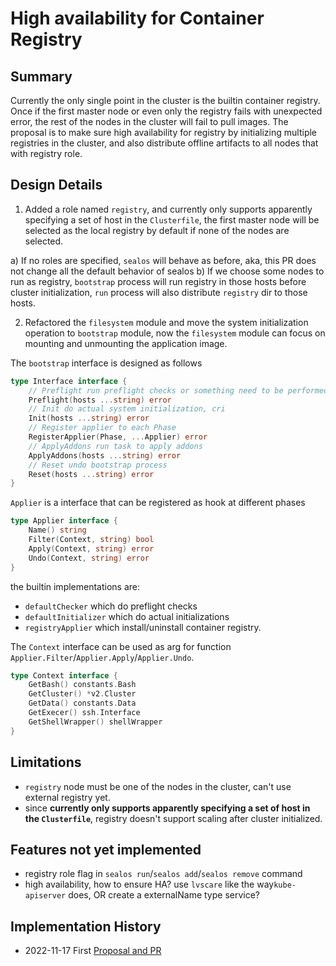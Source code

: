 # High availability for Container Registry

## Summary

Currently the only single point in the cluster is the builtin container registry. Once if the first master node or even only the registry fails with unexpected error, the rest of the nodes in the cluster will fail to pull images. The proposal is to make sure high availability for registry by initializing multiple registries in the cluster, and also distribute offline artifacts to all nodes that with registry role.

## Design Details

1. Added a role named `registry`, and currently only supports apparently specifying a set of host in the `Clusterfile`, the first master node will be selected as the local registry by default if none of the nodes are selected.

a) If no roles are specified, `sealos` will behave as before, aka, this PR does not change all the default behavior of sealos
b) If we choose some nodes to run as registry, `bootstrap` process will run registry in those hosts before cluster initialization, `run` process will also distribute `registry` dir to those hosts.

2. Refactored the `filesystem` module and move the system initialization operation to `bootstrap` module, now the `filesystem` module can focus on mounting and unmounting the application image.

The `bootstrap` interface is designed as follows

```go
type Interface interface {
    // Preflight run preflight checks or something need to be performed before init
    Preflight(hosts ...string) error
    // Init do actual system initialization, cri
    Init(hosts ...string) error
    // Register applier to each Phase
    RegisterApplier(Phase, ...Applier) error
    // ApplyAddons run task to apply addons
    ApplyAddons(hosts ...string) error
    // Reset undo bootstrap process
    Reset(hosts ...string) error
}
```

`Applier` is a interface that can be registered as hook at different phases

```go
type Applier interface {
    Name() string
    Filter(Context, string) bool
    Apply(Context, string) error
    Undo(Context, string) error
}
```

the builtin implementations are:

- `defaultChecker` which do preflight checks
- `defaultInitializer` which do actual initializations
- `registryApplier` which install/uninstall container registry.

The `Context` interface can be used as arg for function `Applier.Filter`/`Applier.Apply`/`Applier.Undo`.

```go
type Context interface {
    GetBash() constants.Bash
    GetCluster() *v2.Cluster
    GetData() constants.Data
    GetExecer() ssh.Interface
    GetShellWrapper() shellWrapper
}
```

## Limitations

- `registry` node must be one of the nodes in the cluster, can't use external registry yet.
- since **currently only supports apparently specifying a set of host in the `Clusterfile`**, registry doesn't support scaling after cluster initialized.

## Features not yet implemented

- registry role flag in `sealos run`/`sealos add`/`sealos remove` command
- high availability, how to ensure HA? use `lvscare` like the way`kube-apiserver` does, OR create a externalName type service?

## Implementation History

- 2022-11-17 First [Proposal and PR](https://github.com/nebstudio/sealos/pull/2096)
